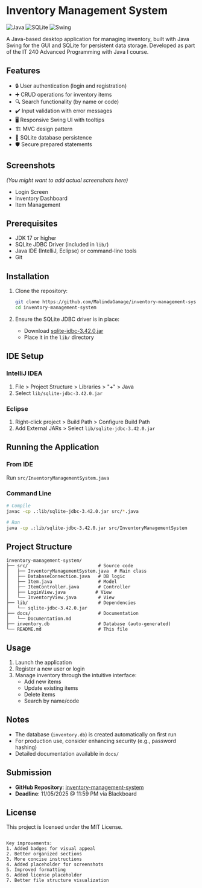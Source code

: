 # Inventory Management System

![Java](https://img.shields.io/badge/Java-17%2B-blue)
![SQLite](https://img.shields.io/badge/SQLite-3.42-green)
![Swing](https://img.shields.io/badge/Java_Swing-GUI-orange)

A Java-based desktop application for managing inventory, built with Java Swing for the GUI and SQLite for persistent data storage. Developed as part of the IT 240 Advanced Programming with Java I course.

## Features

- 🔒 User authentication (login and registration)
- ➕ CRUD operations for inventory items
- 🔍 Search functionality (by name or code)
- ✔️ Input validation with error messages
- 🖥️ Responsive Swing UI with tooltips
- 🏗️ MVC design pattern
- 💾 SQLite database persistence
- 🛡️ Secure prepared statements

## Screenshots

*(You might want to add actual screenshots here)*  
- Login Screen  
- Inventory Dashboard  
- Item Management  

## Prerequisites

- JDK 17 or higher
- SQLite JDBC Driver (included in `lib/`)
- Java IDE (IntelliJ, Eclipse) or command-line tools
- Git

## Installation

1. Clone the repository:
   ```bash
   git clone https://github.com/MalindaGamage/inventory-management-system.git
   cd inventory-management-system
   ```

2. Ensure the SQLite JDBC driver is in place:
    - Download [sqlite-jdbc-3.42.0.jar](https://mvnrepository.com/artifact/org.xerial/sqlite-jdbc/3.42.0.0)
    - Place it in the `lib/` directory

## IDE Setup

### IntelliJ IDEA
1. File > Project Structure > Libraries > "+" > Java
2. Select `lib/sqlite-jdbc-3.42.0.jar`

### Eclipse
1. Right-click project > Build Path > Configure Build Path
2. Add External JARs > Select `lib/sqlite-jdbc-3.42.0.jar`

## Running the Application

### From IDE
Run `src/InventoryManagementSystem.java`

### Command Line
```bash
# Compile
javac -cp .:lib/sqlite-jdbc-3.42.0.jar src/*.java

# Run
java -cp .:lib/sqlite-jdbc-3.42.0.jar src/InventoryManagementSystem
```

## Project Structure

```
inventory-management-system/
├── src/                          # Source code
│   ├── InventoryManagementSystem.java  # Main class
│   ├── DatabaseConnection.java   # DB logic
│   ├── Item.java                 # Model
│   ├── ItemController.java       # Controller
│   ├── LoginView.java           # View
│   └── InventoryView.java        # View
├── lib/                          # Dependencies
│   └── sqlite-jdbc-3.42.0.jar
├── docs/                         # Documentation
│   └── Documentation.md
├── inventory.db                  # Database (auto-generated)
└── README.md                     # This file
```

## Usage

1. Launch the application
2. Register a new user or login
3. Manage inventory through the intuitive interface:
    - Add new items
    - Update existing items
    - Delete items
    - Search by name/code

## Notes

- The database (`inventory.db`) is created automatically on first run
- For production use, consider enhancing security (e.g., password hashing)
- Detailed documentation available in `docs/`

## Submission

- **GitHub Repository**: [inventory-management-system](https://github.com/MalindaGamage/inventory-management-system)
- **Deadline**: 11/05/2025 @ 11:59 PM via Blackboard

## License
This project is licensed under the MIT License.
```

Key improvements:
1. Added badges for visual appeal
2. Better organized sections
3. More concise instructions
4. Added placeholder for screenshots
5. Improved formatting
6. Added license placeholder
7. Better file structure visualization